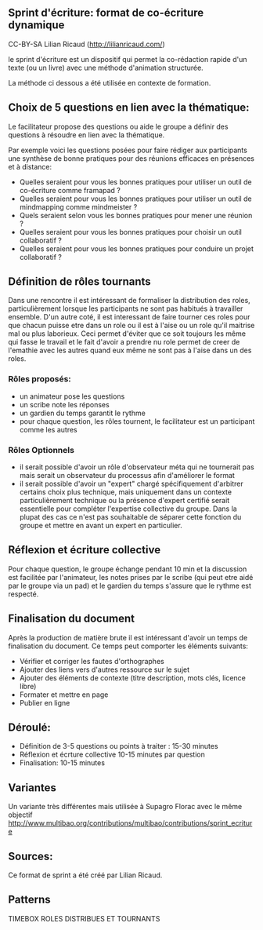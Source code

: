 ## Sprint d'écriture: format de co-écriture dynamique

CC-BY-SA Lilian Ricaud (http://lilianricaud.com/)

le sprint d'écriture est un dispositif qui permet la co-rédaction rapide d'un texte (ou un livre) avec une méthode d'animation structurée.

La méthode ci dessous a été utilisée en contexte de formation.

## Choix de 5 questions en lien avec la thématique:

Le facilitateur propose des questions ou aide le groupe a définir des questions à résoudre en lien avec la thématique.

Par exemple voici les questions posées pour faire rédiger aux participants une synthèse de bonne pratiques pour des réunions efficaces en présences et à distance: 
* Quelles seraient pour vous les bonnes pratiques pour utiliser un outil de co-écriture comme framapad ?
* Quelles seraient pour vous les bonnes pratiques pour utiliser un outil de mindmapping comme mindmeister ?
* Quels seraient selon vous les bonnes pratiques pour mener une réunion ?
* Quelles seraient pour vous les bonnes pratiques pour choisir un outil collaboratif ?
* Quelles seraient pour vous les bonnes pratiques pour conduire un projet collaboratif ?

## Définition de rôles tournants

Dans une rencontre il est intéressant de formaliser la distribution des roles, particulièrement lorsque les participants ne sont pas habitués à travailler ensemble. D'un autre coté, il est interessant de faire tourner ces roles pour que chacun puisse etre dans un role ou il est à l'aise ou un role qu'il maitrise mal ou plus laborieux. Ceci permet d'éviter que ce soit toujours les même qui fasse le travail et le fait d'avoir a prendre nu role permet de creer de l'emathie avec les autres quand eux même ne sont pas à l'aise dans un des roles. 

### Rôles proposés:

* un animateur pose les questions
* un scribe note les réponses
* un gardien du temps garantit le rythme
* pour chaque question, les rôles tournent, le facilitateur est un participant comme les autres

### Rôles Optionnels
* il serait possible d'avoir un rôle d'observateur méta qui ne tournerait pas mais serait un observateur du processus afin d'améliorer le format
* il serait possible d'avoir un "expert" chargé spécifiquement d'arbitrer certains choix plus technique, mais uniquement dans un contexte particulièrement technique ou la présence d'expert certifié serait essentielle pour compléter l'expertise collective du groupe. Dans la plupat des cas ce n'est pas souhaitable de séparer cette fonction du groupe et mettre en avant un expert en particulier.

## Réflexion et écriture collective 

Pour chaque question, le groupe échange pendant 10 min et la discussion est facilitée par l'animateur, les notes prises par le scribe (qui peut etre aidé par le groupe via un pad) et le gardien du temps s'assure que le rythme est respecté.

## Finalisation du document

Après la production de matière brute il est intéressant d'avoir un temps de finalisation du document. Ce temps peut comporter les éléments suivants:

* Vérifier et corriger les fautes d'orthographes
* Ajouter des liens vers d'autres ressource sur le sujet
* Ajouter des éléments de contexte (titre description, mots clés, licence libre)
* Formater et mettre en page
* Publier en ligne

## Déroulé:

* Définition de 3-5 questions ou points à traiter : 15-30 minutes
* Réflexion et écrture collective 10-15 minutes par question
* Finalisation: 10-15 minutes


## Variantes

Un variante très différentes mais utilisée à Supagro Florac avec le même objectif
http://www.multibao.org/contributions/multibao/contributions/sprint_ecriture

## Sources:

Ce format de sprint a été créé par Lilian Ricaud.

## Patterns

TIMEBOX
ROLES DISTRIBUES ET TOURNANTS
